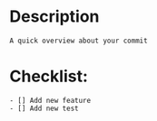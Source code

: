 # Description
    A quick overview about your commit

# Checklist:

    - [] Add new feature
    - [] Add new test
